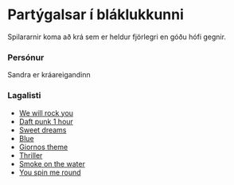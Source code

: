# Partýgalsar í bláklukkunni

Spilararnir koma að krá sem er heldur fjörlegri en góðu hófi gegnir. 

### Persónur
Sandra er kráareigandinn


### Lagalisti
- [We will rock you](https://www.youtube.com/watch?v=Hwr9rLlDX1o)
- [Daft punk 1 hour](https://www.youtube.com/watch?v=GP7gNJOomWM)
- [Sweet dreams](https://www.youtube.com/watch?v=h7vBgdULRI0)
- [Blue](https://www.youtube.com/watch?v=LHlEAm6EgRI)
- [Giornos theme](https://www.youtube.com/watch?v=_vGQpHhIuas)
- [Thriller](https://www.youtube.com/watch?v=n7Lpa_Rw3p8)
- [Smoke on the water](https://www.youtube.com/watch?v=Cs2autOofRM)
- [You spin me round](https://www.youtube.com/watch?v=xV6DnNt_ptE)
